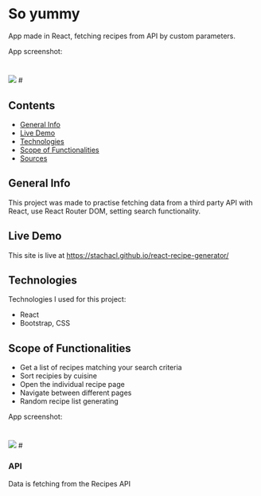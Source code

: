 # So yummy

App made in React, fetching recipes from API by custom parameters.

App screenshot: 
#

<img src="https://ik.imagekit.io/stcl/github/Screen_Shot_2022-10-09_at_7.35.44_pm_-Oe_GLaAj.png?ik-sdk-version=javascript-1.4.3&updatedAt=1665304648938">
#

## Contents
* [General Info](#general-info)
* [Live Demo](#live-demo)
* [Technologies](#technologies)
* [Scope of Functionalities](#scope-of-functionalities)
* [Sources](#sources)

## General Info
This project was made to practise fetching data from a third party API with React, use React Router DOM, setting search functionality.

## Live Demo
This  site is live at https://stachacl.github.io/react-recipe-generator/


## Technologies
Technologies I used for this project:
- React 
- Bootstrap, CSS


## Scope of Functionalities
- Get a list of recipes matching your search criteria
- Sort recipies by cuisine 
- Open the individual recipe page
- Navigate between different pages
- Random recipe list generating


App screenshot: 

#
<img src="https://ik.imagekit.io/stcl/github/Screen_Shot_2022-10-09_at_7.36.41_pm_czFyOJoYr.png?ik-sdk-version=javascript-1.4.3&updatedAt=1665304645396">
#


### API 
Data is fetching from the Recipes API 

